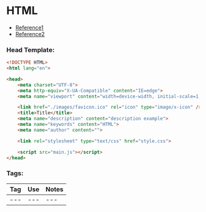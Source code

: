 # HTML

* [Reference1](https://www.w3schools.com/html/html_head.asp)
* [Reference2](https://html.com/tags/)

### Head Template: 

```HTML
<!DOCTYPE HTML>
<html lang="en">

<head>
	<meta charset="UTF-8">
	<meta http-equiv="X-UA-Compatible" content="IE=edge">
	<meta name="viewport" content="width=device-width, initial-scale=1, shrink-to-fit=no">

	<link href="./images/favicon.ico" rel="icon" type="image/x-icon" />
	<title>Title</title>
	<meta name="description" content="description example">
	<meta name="keywords" content="HTML">
	<meta name="author" content="">

	<link rel="stylesheet" type="text/css" href="style.css">

	<script src="main.js"></script>
</head>
```

### Tags:

Tag |   Use |   Notes 
--- |   --- |   --- 
--- |   --- |   --- 